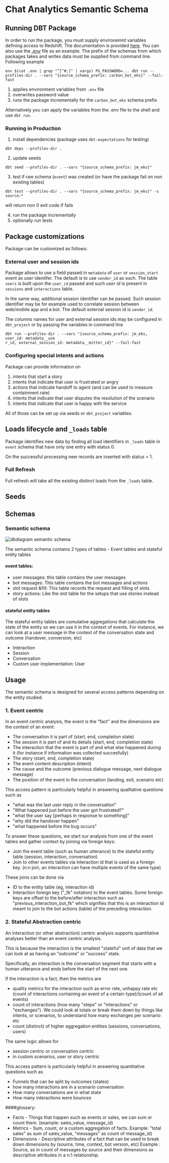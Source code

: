 # Chat Analytics Semantic Schema

## Running DBT Package
In order to run the package, you must supply environemnt variables defining access to Redshift. The documentation is provided [here](https://github.com/scale-vector/rasa_data_ingestion_deployment/blob/master/autopoiesis/DEPLOYMENT.md#redshift-access). You can also use the [.env](.env) file as an example.
The prefix of the schemas from which packages takes and writes data must be supplied from command line.
Following example
```
env $(cat .env | grep "^[^#;]" | xargs) PG_PASSWORD=... dbt run --profiles-dir . --vars "{source_schema_prefix: carbon_bot_eks}" --fail-fast
```
1. applies environment variables from `.env` file
2. overwrites password value
3. runs the package incrementally for the `carbon_bot_eks` schema prefix

Alternatively you can apply the variables from the .env file to the shell and use `dbt run`.

### Running in Production
1. install dependencies (package uses `dbt-expectations` for testing)
```
dbt deps --profiles-dir .
```
2. update seeds
```
dbt seed --profiles-dir . --vars "{source_schema_prefix: jm_eks}"
```
3. test if raw schema (`event`) was created (or have the package fail on non existing tables)
```
dbt test --profiles-dir . --vars "{source_schema_prefix: jm_eks}" -s source:*
```
will return non 0 exit code if fails

4. run the package incrementally
5. optionally run tests

## Package customizations
Package can be customized as follows:

### External user and session ids
Package allows to use a field passed in `metadata` of `user` or `session_start` event as user identifer. The default is to use `sender_id` as such. The table `users` is built upon the `user_id` passed and such *user id* is present in `sessions` and `interactions` table.

In the same way, additional session identifier can be passed. Such session identifier may be for example used to correlate session between web/mobile app and a bot. The default external session id is `sender_id`.

The columns names for user and external session ids may be configured in `dbt_project` or by passing the variables in command line

```
dbt run --profiles-dir . --vars "{source_schema_prefix: jm_eks, user_id: metadata__use
r_id, external_session_id: metadata__mitter_id}" --fail-fast
```

### Configuring special intents and actions
Package can provide information on 

1. intents that start a story
2. intents that indicate that user is frustrated or angry
3. actions that indicate handoff to agent (and can be used to measure containment rate)
4. intents that indicate that user disputes the resolution of the scenario
5. intents that indicate that user is happy with the service

All of those can be set up via seeds or `dbt_project` variables.

## Loads lifecycle and `_loads` table
Package identifies new data by finding all load identifiers in `_loads` table in `event` schema that have only one entry with status 0.

On the successful processing new records are inserted with status = 1.

### Full Refresh
Full refresh will take all the existing distinct loads from the `_loads` table.

## Seeds

## Schemas

### Semantic schema

![dbdiagram semantic schema](docs/semantic_schema/dbdiagram_io.png)

The semantic schema contains 2 types of tables - Event tables and stateful entity tables
#### event tables:
- user messages: this table contains the user messages
- bot messages: This table contains the bot messages and actions
- slot request &fill: This table records the request and filling of slots
- story actions: Like the slot table for the setups that use stories instead of slots

#### stateful entity tables

The stateful entity tables are cumulative aggregations that calculate the state of the entity so we can use it in the context of events. For instance, we can look at a user message in the context of the conversation state and outcome (handover, conversion, etc)

- Interaction
- Session
- Conversation
- Custom user implementation: User



## Usage

The semantic schema is designed for several access patterns depending on the entity studied.
### 1. Event centric

In an event centric analysis, the event is the "fact" and the dimensions are the context of an event:
- The conversation it is part of (start, end, completion state)
- The session it is part of and its details (start, end, completion state)
- The interaction that the event is part of and what else happened during it (for instance if information was collected succesfully)
- The story (start, end, completion state)
- The event content description (intent)
- The cause and the outcome (previous dialogue message, next dialogue message)
- The position of the event in the conversation (landing, exit, scenario etc)

This access pattern is particularly helpful in answering qualitative questions such as 
- "what was the last user reply in the conversation"
- "What happened just before the user got frustrated?"
- "what the user say [perhaps in response to something]" 
- "why did the handover happen"
- "what happened before the bug occurs"

To answer these questions, we start our analysis from one of the event tables and gather context by joining via foreign keys:
- Join the event table (such as human utterance) to the stateful entity table (session, interaction, conversation)
- Join to other events tables via interaction id that is used as a foreign key. (n:n join, an interaction can have multiple events of the same type)

These joins can be done via 
- ID to the entity table (eg, interaction id)
- Interaction foreign key ("_fk" notation) to the event tables. Some foreign keys are offset to the before/after interaction such as "previous_interaction_bot_fk" which signifies that this is an interaction id meant to join to the bot actions (table) of the preceding interaction.



### 2. Stateful Abstraction centric

An interaction (or other abstraction) centric analysis supports quantitative analyses better than an event centric analysis. 

This is because the interaction is the smallest "stateful" unit of data that we can look at as having an "outcome" or "success" state.

Specifically, an interaction is the conversation segment that starts with a human utterance and ends before the start of the next one.

If the interaction is a fact, then the metrics are
- quality metrics for the interaction such as error rate, unhappy rate etc (count of interactions containing an event of a certain type)/(count of all events)
- count of interactions (how many "steps" or "interactions" or "exchanges"). We could look at totals or break them down by things like intents, or scenarios, to understand how many exchanges per scenario etc
- count (distinct) of higher aggregation entities (sessions, conversations, users)

The same logic allows for 
- session centric or conversation centric 
- in custom scenarios, user or story centric

This access pattern is particularly helpful in answering quantitative questions such as 
- Funnels that can be split by outcomes (states)
- how many interactions are in a scenario conversation
- How many conversations are in what state
- How many interactions were bounces


####glossary:
* Facts - Things that happen such as events or sales, we can sum or count them. (example: sales_value, message_id)
* Metrics - Sum, count, or a custom aggregation of facts. Example: "total sales" as sum of sales_value, "messages" as count of message_id)
* Dimensions - Descriptive attributes of a fact that can be used to break down dimensions by (source, time, context, bot version, etc) Example : Source, as in count of messages by *source*
and their dimensions as descriptive attributes in a n:1 relationship.


